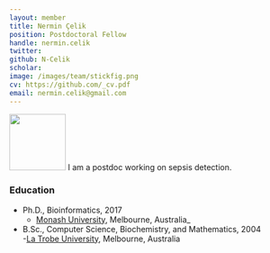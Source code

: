 ```yaml
---
layout: member
title: Nermin Çelik
position: Postdoctoral Fellow
handle: nermin.celik
twitter: 
github: N-Celik
scholar: 
image: /images/team/stickfig.png
cv: https://github.com/_cv.pdf
email: nermin.celik@gmail.com
---
```


<img style="height:100px;" src="https://github.com/BilkentCompGen/BilkentCompGen.github.io/blob/master/images/team/NC_sq_dna.png?raw=true"/> I am a postdoc working on sepsis detection.

### Education

- Ph.D., Bioinformatics, 2017  
  - [Monash University](https://www.monash.edu/), Melbourne, Australia_  
- B.Sc., Computer Science, Biochemistry, and Mathematics, 2004  
  -[La Trobe University](https://www.latrobe.edu.au/), Melbourne, Australia  


